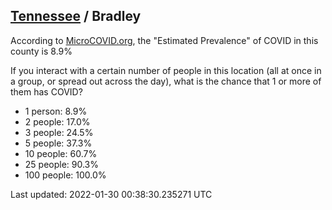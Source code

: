 
## [Tennessee](/united-states/tennessee) / Bradley

According to [MicroCOVID.org](http://microcovid.org),
the "Estimated Prevalence" of COVID in this county is 8.9%

If you interact with a certain number of people in this location
(all at once in a group, or spread out across the day), what is the chance that
1 or more of them has COVID?

- 1 person: 8.9%
- 2 people: 17.0%
- 3 people: 24.5%
- 5 people: 37.3%
- 10 people: 60.7%
- 25 people: 90.3%
- 100 people: 100.0%

Last updated: 2022-01-30 00:38:30.235271 UTC
